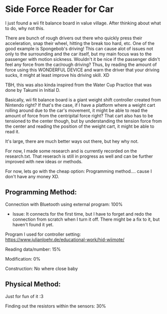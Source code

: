 # Side Force Reader for Car
I just found a wii fit balance board in value village. After thinking about what to do, why not this.

There are bunch of rough drivers out there who quickly press their acceleration, snap their wheel, hitting the break too hard, etc. 
One of the good example is Spongebob's driving! This can cause alot of issues not only to the surrounding and the car itself, but my main focus was to the passenger with motion sickness. Wouldn't it be nice if the passenger didn't feel any force from the car/rough driving? Thus, by reading the amount of force using this WONDERFUL DEVICE and warn the driver that your driving sucks, it might at least improve his driving skill. XD 

TBH, this was also kinda inspired from the Water Cup Practice that was done by Takumi in Initial D.

Basically, wii fit balance board is a giant weight shift controller created from Nintendo right? If that's the case, if I have a platform where a weight cart rolling around due to the car's movement, it might be able to read the amount of force from the centripital force right? That cart also has to be tensioned to the center though, but by understanding the tension force from the center and reading the position of the weight cart, it might be able to read it.

It's large, there are much better ways out there, but hey why not.


For now, I made some research and is currently recorded on the research.txt. That reserach is still in progress as well and can be further improved with new ideas or methods. 

For now, lets go with the cheap option: Programming method.... cause I don't have any money XD.

## Programming Method:
Connection with Bluetooth using external program: 100%
  - Issue: It connects for the first time, but I have to forget and redo the connection from scratch when I turn it off. There might be a fix to it, but haven't found it yet.
  
  Program I used for controller setting: https://www.julianloehr.de/educational-work/hid-wiimote/
  
Reading data/number: 15%

Modification: 0%

Construction: No where close baby


## Physical Method:
Just for fun of it :3

Finding out the resistors within the sensors: 30%
